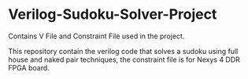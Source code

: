 # Verilog-Sudoku-Solver-Project
Contains V File and Constraint File used in the project.

This repository contain the verilog code that solves a sudoku using full house and naked pair techniques, the constraint file is for Nexys 4 DDR FPGA board.
